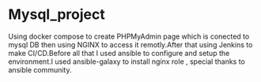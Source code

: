 # Mysql_project
Using docker compose to create PHPMyAdmin page which is conected to mysql DB then using NGINX to access it remotly.After that using Jenkins to make CI/CD.Before all that I used ansible to configure and setup the environment.I used ansible-galaxy to install nginx role , special thanks to ansible community. 
